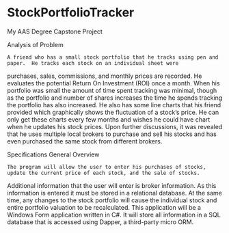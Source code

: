 # StockPortfolioTracker
My AAS Degree Capstone Project


Analysis of Problem

 	A friend who has a small stock portfolio that he tracks using pen and paper.  He tracks each stock on an individual sheet were
purchases, sales, commissions, and monthly prices are recorded.  He evaluates the potential Return On Investment (ROI) once a month.
When his portfolio was small the amount of time spent tracking was minimal, though as the portfolio and number of shares increases the
time he spends tracking the portfolio has also increased.  He also has some line charts that his friend provided which graphically shows
the fluctuation of a stock’s price.  He can only get these charts every few months and wishes he could have chart when he updates his
stock prices.
	Upon further discussions, it was revealed that he uses multiple local brokers to purchase and sell his stocks and has even
purchased the same stock from different brokers.  


Specifications
General Overview

	The program will allow the user to enter his purchases of stocks, update the current price of each stock, and the sale of stocks. 
Additional information that the user will enter is broker information. As this information is entered it must be stored in a relational
database. At the same time, any changes to the stock portfolio will cause the individual stock and entire portfolio valuation to be
recalculated.  This application will be a Windows Form application written in C#.  It will store all information in a SQL database that 
is accessed using Dapper, a third-party micro ORM. 
